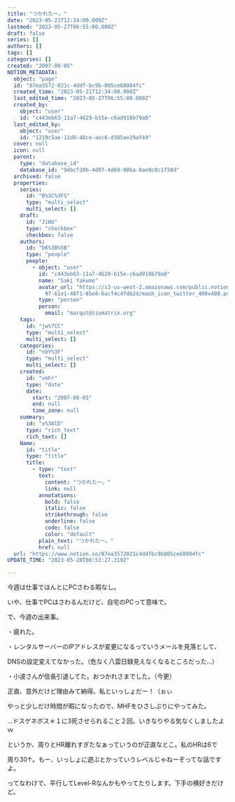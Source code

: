 ```yaml
---
title: "つかれたー。"
date: "2023-05-21T12:34:00.000Z"
lastmod: "2023-05-27T06:55:00.000Z"
draft: false
series: []
authors: []
tags: []
categories: []
created: "2007-08-05"
NOTION_METADATA:
  object: "page"
  id: "87ea3572-021c-4ddf-bc9b-005ce68904fc"
  created_time: "2023-05-21T12:34:00.000Z"
  last_edited_time: "2023-05-27T06:55:00.000Z"
  created_by:
    object: "user"
    id: "c443eb63-11a7-4629-b15e-c6ad918b79a0"
  last_edited_by:
    object: "user"
    id: "1219c5ae-11d8-48ce-aec6-d385ae29af49"
  cover: null
  icon: null
  parent:
    type: "database_id"
    database_id: "9dbcf20b-4d97-4d69-98ba-8ae9c8c1f58d"
  archived: false
  properties:
    series:
      id: "B%3C%3FS"
      type: "multi_select"
      multi_select: []
    draft:
      id: "JiWU"
      type: "checkbox"
      checkbox: false
    authors:
      id: "bK%3B%5B"
      type: "people"
      people:
        - object: "user"
          id: "c443eb63-11a7-4629-b15e-c6ad918b79a0"
          name: "Saki Yakumo"
          avatar_url: "https://s3-us-west-2.amazonaws.com/public.notion-static.com/3ad1c4\
            97-61e1-48f1-85e8-6acf4c4fdb2d/maoh_icon_twitter_400x400.png"
          type: "person"
          person:
            email: "marqut@ziomatrix.org"
    tags:
      id: "jw%7CC"
      type: "multi_select"
      multi_select: []
    categories:
      id: "nbY%3F"
      type: "multi_select"
      multi_select: []
    created:
      id: "vmFr"
      type: "date"
      date:
        start: "2007-08-05"
        end: null
        time_zone: null
    summary:
      id: "x%3AlD"
      type: "rich_text"
      rich_text: []
    Name:
      id: "title"
      type: "title"
      title:
        - type: "text"
          text:
            content: "つかれたー。"
            link: null
          annotations:
            bold: false
            italic: false
            strikethrough: false
            underline: false
            code: false
            color: "default"
          plain_text: "つかれたー。"
          href: null
  url: "https://www.notion.so/87ea3572021c4ddfbc9b005ce68904fc"
UPDATE_TIME: "2023-05-28T08:53:27.319Z"

---
```

<link rel="stylesheet" href="https://cdn.jsdelivr.net/npm/katex@0.16.2/dist/katex.min.css" integrity="sha384-bYdxxUwYipFNohQlHt0bjN/LCpueqWz13HufFEV1SUatKs1cm4L6fFgCi1jT643X" crossorigin="anonymous">


今週は仕事でほんとにPCさわる暇なし。


いや、仕事でPCはさわるんだけど、自宅のPCって意味で。


で、今週の出来事。


・疲れた。


・レンタルサーバーのIPアドレスが変更になるっていうメールを見落として、


DNSの設定変えてなかった。（危なく八雲日録見えなくなるところだった…）


・小波さんが信長引退してた。おつかれさまでした。（今更）


正直、意外だけど理由みて納得。私といっしょだー！（ぉぃ


やっと少しだけ時間が暇になったので、MHFをひさしぶりにやってみた。


…ドスゲネボス＊１に3死させられること２回。いきなりやる気なくしましたよｗ


というか、周りとHR離れすぎたなぁっていうのが正直なとこ。私のHRは6で


周り30↑。もー、いっしょに遊ぶとかっていうレベルじゃねーぞってな話ですよ。


ってなわけで、平行してLevel-Rなんかもやってたりします。下手の横好きだけど。

